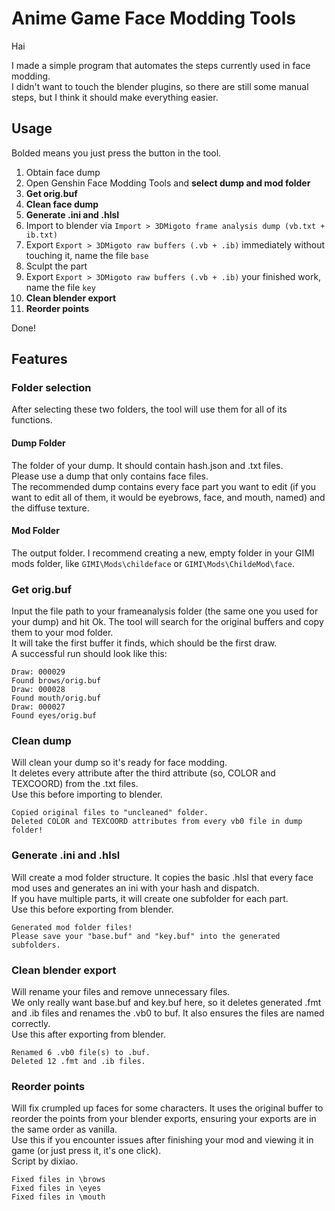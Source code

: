 # Anime Game Face Modding Tools
Hai

I made a simple program that automates the steps currently used in face modding.  
I didn't want to touch the blender plugins, so there are still some manual steps, but I think it should make everything easier.  
## Usage
Bolded means you just press the button in the tool.
1. Obtain face dump
2. Open Genshin Face Modding Tools and **select dump and mod folder**
3. **Get orig.buf**
4. **Clean face dump**
5. **Generate .ini and .hlsl**
6. Import to blender via `Import > 3DMigoto frame analysis dump (vb.txt + ib.txt)`
7. Export `Export > 3DMigoto raw buffers (.vb + .ib)` 
immediately without touching it, name the file `base`
9. Sculpt the part
10. Export `Export > 3DMigoto raw buffers (.vb + .ib)` 
 your finished work, name the file `key`
11. **Clean blender export**
12. **Reorder points**

Done!
## Features
### Folder selection
After selecting these two folders, the tool will use them for all of its functions.
#### Dump Folder
The folder of your dump. It should contain hash.json and .txt files.  
Please use a dump that only contains face files.  
The recommended dump contains every face part you want to edit (if you want to edit all of them, it would be eyebrows, face, and mouth, named) and the diffuse texture.
#### Mod Folder
The output folder. I recommend creating a new, empty folder in your GIMI mods folder, like `GIMI\Mods\childeface` or `GIMI\Mods\ChildeMod\face`.
### Get orig.buf
Input the file path to your frameanalysis folder (the same one you used for your dump) and hit Ok. The tool will search for the original buffers and copy them to your mod folder.  
It will take the first buffer it finds, which should be the first draw.  
A successful run should look like this:
```
Draw: 000029
Found brows/orig.buf
Draw: 000028
Found mouth/orig.buf
Draw: 000027
Found eyes/orig.buf
```
### Clean dump
Will clean your dump so it's ready for face modding.  
It deletes every attribute after the third attribute (so, COLOR and TEXCOORD) from the .txt files.  
Use this before importing to blender.
```
Copied original files to "uncleaned" folder.
Deleted COLOR and TEXCOORD attributes from every vb0 file in dump folder!
```

### Generate .ini and .hlsl
Will create a mod folder structure. It copies the basic .hlsl that every face mod uses and generates an ini with your hash and dispatch.  
If you have multiple parts, it will create one subfolder for each part.  
Use this before exporting from blender.
```
Generated mod folder files!
Please save your "base.buf" and "key.buf" into the generated subfolders.
```

### Clean blender export
Will rename your files and remove unnecessary files.  
We only really want base.buf and key.buf here, so it deletes generated .fmt and .ib files and renames the .vb0 to buf. It also ensures the files are named correctly.  
Use this after exporting from blender.
```
Renamed 6 .vb0 file(s) to .buf.
Deleted 12 .fmt and .ib files.
```
### Reorder points
Will fix crumpled up faces for some characters. It uses the original buffer to reorder the points from your blender exports, ensuring your exports are in the same order as vanilla.  
Use this if you encounter issues after finishing your mod and viewing it in game (or just press it, it's one click).  
Script by dixiao.
```
Fixed files in \brows
Fixed files in \eyes
Fixed files in \mouth
```
